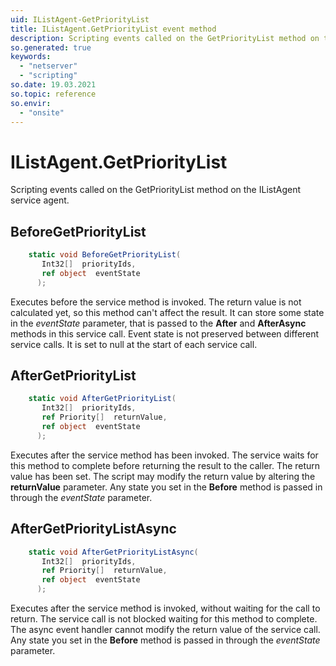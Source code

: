 ```yaml
---
uid: IListAgent-GetPriorityList
title: IListAgent.GetPriorityList event method
description: Scripting events called on the GetPriorityList method on the IListAgent service agent.
so.generated: true
keywords:
  - "netserver"
  - "scripting"
so.date: 19.03.2021
so.topic: reference
so.envir:
  - "onsite"
---
```

# IListAgent.GetPriorityList

Scripting events called on the <see cref='M:SuperOffice.CRM.Services.IListAgent.GetPriorityList'>GetPriorityList</see> method on the <see cref='IListAgent'>IListAgent</see>  service agent.

## BeforeGetPriorityList
```cs
    static void BeforeGetPriorityList(
       Int32[]  priorityIds,
       ref object  eventState
      );
```
Executes before the service method is invoked.
The return value is not calculated yet, so this method can't affect the result.
It can store some state in the *eventState* parameter, that is passed to the **After** and **AfterAsync** methods in this service call.
Event state is not preserved between different service calls. It is set to null at the start of each service call.
## AfterGetPriorityList
```cs
    static void AfterGetPriorityList(
       Int32[]  priorityIds,
       ref Priority[]  returnValue,
       ref object  eventState
      );
```
Executes after the service method has been invoked. The service waits for this method to complete before returning the result to the caller.
The return value has been set. The script may modify the return value by altering the **returnValue** parameter.
Any state you set in the **Before** method is passed in through the *eventState* parameter.
## AfterGetPriorityListAsync
```cs
    static void AfterGetPriorityListAsync(
       Int32[]  priorityIds,
       ref Priority[]  returnValue,
       ref object  eventState
      );
```
Executes after the service method is invoked, without waiting for the call to return.
The service call is not blocked waiting for this method to complete.
The async event handler cannot modify the return value of the service call.
Any state you set in the **Before** method is passed in through the *eventState* parameter.

